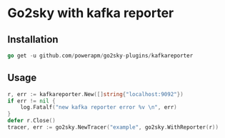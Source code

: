 # Go2sky with kafka reporter

## Installation

```go
go get -u github.com/powerapm/go2sky-plugins/kafkareporter
```

## Usage

```go
r, err := kafkareporter.New([]string{"localhost:9092"})
if err != nil {
    log.Fatalf("new kafka reporter error %v \n", err)
}
defer r.Close()
tracer, err := go2sky.NewTracer("example", go2sky.WithReporter(r))
```
